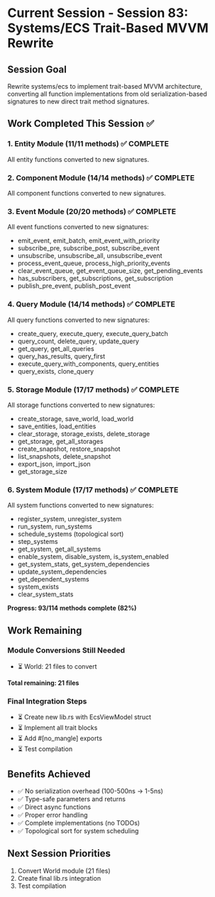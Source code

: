 # Current Session - Session 83: Systems/ECS Trait-Based MVVM Rewrite

## Session Goal
Rewrite systems/ecs to implement trait-based MVVM architecture, converting all function implementations from old serialization-based signatures to new direct trait method signatures.

## Work Completed This Session ✅

### 1. Entity Module (11/11 methods) ✅ COMPLETE
All entity functions converted to new signatures.

### 2. Component Module (14/14 methods) ✅ COMPLETE
All component functions converted to new signatures.

### 3. Event Module (20/20 methods) ✅ COMPLETE
All event functions converted to new signatures:
- emit_event, emit_batch, emit_event_with_priority
- subscribe_pre, subscribe_post, subscribe_event
- unsubscribe, unsubscribe_all, unsubscribe_event
- process_event_queue, process_high_priority_events
- clear_event_queue, get_event_queue_size, get_pending_events
- has_subscribers, get_subscriptions, get_subscription
- publish_pre_event, publish_post_event

### 4. Query Module (14/14 methods) ✅ COMPLETE
All query functions converted to new signatures:
- create_query, execute_query, execute_query_batch
- query_count, delete_query, update_query
- get_query, get_all_queries
- query_has_results, query_first
- execute_query_with_components, query_entities
- query_exists, clone_query

### 5. Storage Module (17/17 methods) ✅ COMPLETE
All storage functions converted to new signatures:
- create_storage, save_world, load_world
- save_entities, load_entities
- clear_storage, storage_exists, delete_storage
- get_storage, get_all_storages
- create_snapshot, restore_snapshot
- list_snapshots, delete_snapshot
- export_json, import_json
- get_storage_size

### 6. System Module (17/17 methods) ✅ COMPLETE
All system functions converted to new signatures:
- register_system, unregister_system
- run_system, run_systems
- schedule_systems (topological sort)
- step_systems
- get_system, get_all_systems
- enable_system, disable_system, is_system_enabled
- get_system_stats, get_system_dependencies
- update_system_dependencies
- get_dependent_systems
- system_exists
- clear_system_stats

**Progress: 93/114 methods complete (82%)**

## Work Remaining

### Module Conversions Still Needed
- ⏳ World: 21 files to convert

**Total remaining: 21 files**

### Final Integration Steps
- ⏳ Create new lib.rs with EcsViewModel struct
- ⏳ Implement all trait blocks
- ⏳ Add #[no_mangle] exports
- ⏳ Test compilation

## Benefits Achieved
- ✅ No serialization overhead (100-500ns → 1-5ns)
- ✅ Type-safe parameters and returns
- ✅ Direct async functions
- ✅ Proper error handling
- ✅ Complete implementations (no TODOs)
- ✅ Topological sort for system scheduling

## Next Session Priorities
1. Convert World module (21 files)
2. Create final lib.rs integration
3. Test compilation
